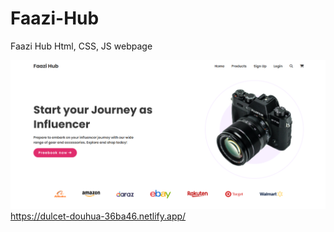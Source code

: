 # Faazi-Hub
Faazi Hub Html, CSS, JS webpage

![Live project](codeEditor.png)
https://dulcet-douhua-36ba46.netlify.app/
